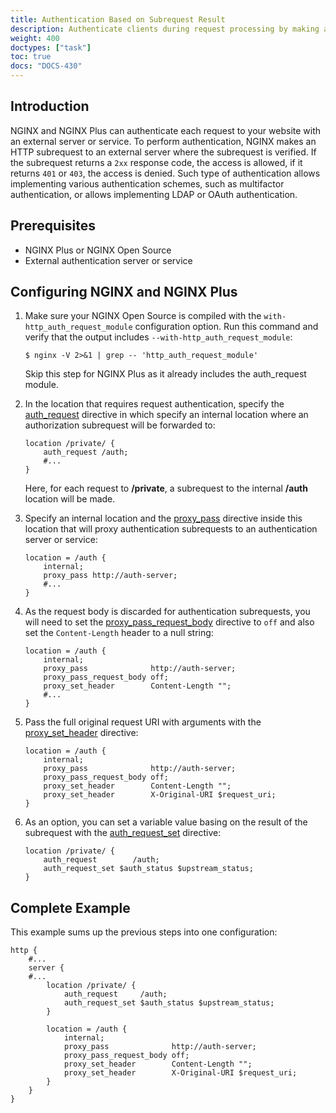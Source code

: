 ```yaml
---
title: Authentication Based on Subrequest Result
description: Authenticate clients during request processing by making a subrequest to an external authentication service, such as LDAP or OAuth.
weight: 400
doctypes: ["task"]
toc: true
docs: "DOCS-430"
---
```




<span id="intro"></span>
## Introduction

NGINX and NGINX Plus can authenticate each request to your website with an external server or service. To perform authentication, NGINX makes an HTTP subrequest to an external server where the subrequest is verified. If the subrequest returns a `2xx` response code, the access is allowed, if it returns `401` or `403`, the access is denied. Such type of authentication allows implementing various authentication schemes, such as multifactor authentication, or allows implementing LDAP or OAuth authentication.

## Prerequisites

*   NGINX Plus or NGINX Open Source
*   External authentication server or service

<span id="config"></span>
## Configuring NGINX and NGINX Plus

1.  Make sure your NGINX Open Source is compiled with the `with-http_auth_request_module` configuration option. Run this command and verify that  the output includes  <span style="white-space: nowrap;">`--with-http_auth_request_module`</span>:

    ```none
    $ nginx -V 2>&1 | grep -- 'http_auth_request_module'
    ```

    Skip this step for NGINX Plus as it already includes the auth_request module.
    
2.  In the location that requires request authentication, specify the [auth_request](https://nginx.org/en/docs/http/ngx_http_auth_request_module.html#auth_request) directive in which specify an internal location where an authorization subrequest will be forwarded to:

    ```nginx
    location /private/ {
        auth_request /auth;
        #...
    }
    ```

    Here, for each request to **/private**, a subrequest to the internal **/auth** location will be made.

3.  Specify an internal location and the [proxy_pass](https://nginx.org/en/docs/http/ngx_http_proxy_module.html#proxy_pass) directive inside this location that will proxy authentication subrequests to an authentication server or service:

    ```nginx
    location = /auth {
        internal;
        proxy_pass http://auth-server;
        #...
    }
    ```

4.  As the request body is discarded for authentication subrequests, you will need to set the [proxy_pass_request_body](https://nginx.org/en/docs/http/ngx_http_proxy_module.html#proxy_pass_request_body) directive to `off` and also set the `Content-Length` header to a null string:

    ```nginx
    location = /auth {
        internal;
        proxy_pass              http://auth-server;
        proxy_pass_request_body off;
        proxy_set_header        Content-Length "";
        #...
    }
    ```

5.  Pass the full original request URI with arguments with the [proxy_set_header](https://nginx.org/en/docs/http/ngx_http_proxy_module.html#proxy_set_header) directive:

    ```nginx
    location = /auth {
        internal;
        proxy_pass              http://auth-server;
        proxy_pass_request_body off;
        proxy_set_header        Content-Length "";
        proxy_set_header        X-Original-URI $request_uri;
    }
    ```

6.  As an option, you can set a variable value basing on the result of the subrequest with the [auth_request_set](https://nginx.org/en/docs/http/ngx_http_auth_request_module.html#auth_request_set) directive:

    ```nginx
    location /private/ {
        auth_request        /auth;
        auth_request_set $auth_status $upstream_status;
    }
    ```

<span id="example"></span>
## Complete Example

This example sums up the previous steps into one configuration:

```nginx
http {
    #...
    server {
    #...
        location /private/ {
            auth_request     /auth;
            auth_request_set $auth_status $upstream_status;
        }

        location = /auth {
            internal;
            proxy_pass              http://auth-server;
            proxy_pass_request_body off;
            proxy_set_header        Content-Length "";
            proxy_set_header        X-Original-URI $request_uri;
        }
    }
}
```
